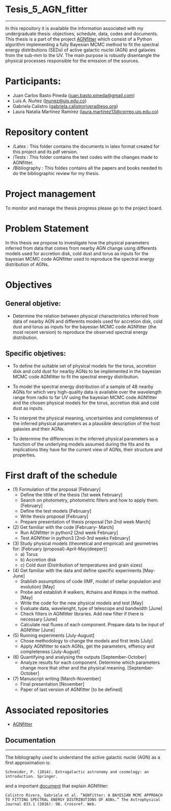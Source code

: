 # Tesis_5_AGN_fitter
---------------------

In this repository it is available the information associated with my undergraduate thesis: objectives, schedule, data, codes and documents. This thesis is a part of the project [AGNfitter](https://github.com/GabrielaCR/AGNfitter) which consist of a Python algorithm implementing a fully Bayesian MCMC method to fit the spectral energy distributions (SEDs) of active galactic nuclei (AGN) and galaxies from the sub-mm to the UV. The main purpose is robustly disentangle the physical processes responsible for the emission of the sources.

# Participants:

  * Juan Carlos Basto Pineda (juan.basto.pineda@gmail.com)
  * Luis A. Nuñez (lnunez@uis.edu.co)
  * Gabriela Calistro (gabriela.calistrorivera@eso.org)
  * Laura Natalia Martínez Ramírez (laura.martinez13@correo.uis.edu.co)
  
# Repository content

  * /Latex : This folder contains the documents in latex format created for this project and its pdf version.
  * /Tests : This folder contains the test codes with the changes made to AGNfitter.
  * /Bibliography : This foldes contains all the papers and books needed to do the bibliographic review for my thesis.
  
# Project management

To monitor and manage the thesis progress please go to the project board.


# Problem Statement

In this thesis we propose to investigate how the physical parameters inferred from data that comes from nearby AGN change using differents models used for accretion disk, cold dust and torus as inputs for the bayesian MCMC code AGNfitter used to reproduce the spectral energy distribution of AGNs. 


# Objectives

## General objetive:
 * Determine the relation between physical characteristics inferred from data of nearby AGN and differents models used for accretion disk, cold dust and torus as inputs for the bayesian MCMC code AGNfitter (the most recent version) to reproduce the observed spectral energy distribution. 

## Specific objetives:
 * To define the suitable set of physical models for the torus, accretion disk and cold dust for nearby AGNs to be implemented in the bayesian MCMC code AGNfitter to fit the spectral energy distribution.
 
 * To model the spectral energy distribution of a sample of 48 nearby AGNs for which very high-quality data is available over the wavelength range from radio to far UV using the bayesian MCMC code AGNfitter and the chosen physical models for the torus, accretion disk and cold dust as inputs.
 
  * To interpret the physical meaning, uncertainties and completeness of the inferred physical parameters as a plausible description of the host galaxies and their AGNs.
  
  * To determine the differences in the inferred physical parameters as a function of the underlying models assumed 
  during the fits and its implications they have for the current view of AGNs, their structure and properties.
  
# First draft of the schedule
* (1) Formulation of the proposal [February]
  * Define the tittle of the thesis [1st week February]
  * Search on photometry, photometric filters and how to apply them. [February]
  * Define the test models [February]
  * Write thesis proposal [February]
  * Prepare presentation of thesis proposal [1st-2nd week March]
* (2) Get familiar with the code [February- March]
  * Run AGNfitter in python2 [2nd week February]
  * Test AGNfitter in python3 [2nd-3rd weeks February]
* (3) Study physical models (theoretical and empirical) and geometries for: [February (proposal)-April-May(deeper)]
  * a) Torus
  * b) Accretion disk
  * c) Cold dust (Distribution of temperatures and grain sizes)
* (4) Get familiar with the data and define specific experiments [May-June]
  * Stablish assumptions of code (IMF, model of stellar population and evolution) [May]
  * Probe and establish # walkers, #chains and #steps in the method. [May]
  * Write the code for the new physical models and test [May]
  * Evaluate data, wavelenght, type of telescope and bandwidth [June]
  * Check filters in AGNfitter libraries. Add new filter if there is necessary [June]
  * Calculate real fluxes of each component. Prepare data to be input of AGNfitter [June]
* (5) Running experiments [July-August]
  * Chose methodology to change the models and first tests [July]
  * Apply AGNfitter to each AGNs, get the parameters, effiency and completeness [July-August]
* (6) Quantifying and analysing the outputs [September-October]
  * Analyze results for each component. Determine which parameters change more that other and the physical meaning. [September-October]
* (7) Manuscript writing [March-November]
  * Final presentation [November]
  * Paper of last version of AGNfitter [to be defined]

# Associated repositories
 
 * [AGNfitter](https://github.com/GabrielaCR/AGNfitter)


## Documentation
----------------

The bibliography used to understand the active galactic nuclei (AGN) as a first approximation is:

`Schneider, P. (2014). Extragalactic astronomy and cosmology: an introduction. Springer.`

and a important [document](https://arxiv.org/abs/1606.05648#) that explain AGNfitter:

`Calistro Rivera, Gabriela et al. “AGNfitter: A BAYESIAN MCMC APPROACH TO FITTING SPECTRAL ENERGY DISTRIBUTIONS OF AGNs.” The Astrophysical Journal 833.1 (2016): 98. Crossref. Web.`
